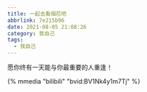```yaml
---
title: 一起去看烟花吧
abbrlink: 7e215b96
date: 2021-08-05 21:08:26
category: 我自己
tags:
  - 我自己
---
```

愿你终有一天能与你最重要的人重逢！

{% mmedia "bilibili" "bvid:BV1Nk4y1m7Tj" %}